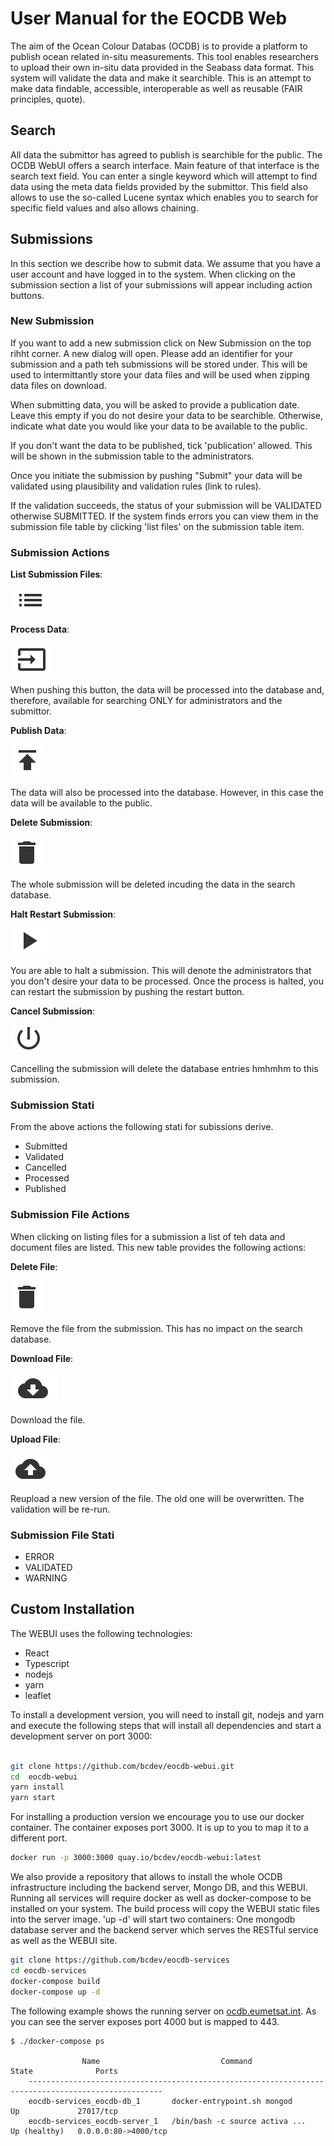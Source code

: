# User Manual for the EOCDB Web

The aim of the Ocean Colour Databas (OCDB) is to provide a platform to publish
ocean related in-situ measurements. This tool enables researchers to upload
their own in-situ data provided in the Seabass data format. This system will
validate the data and make it searchible. This is an attempt to make data findable, accessible, interoperable as well as reusable (FAIR principles, quote).

## Search

All data the submittor has agreed to publish is searchible for the public. 
The OCDB WebUI offers a search interface. Main feature of that interface is the search text field.
You can enter a single keyword which will attempt to find data using the meta
data fields provided by the submittor. This field also allows to use the
so-called Lucene syntax which enables you to search for specific field values
and also allows chaining.

## Submissions

In this section we describe how to submit data. We assume that you have a user 
account and have logged in to the system. When clicking on the submission section a list of your submissions will appear including action buttons.

### New Submission

If you want to add a new submission click on New Submission on the top rihht corner.
A new dialog will open. Please add an identifier for your submission and a path
teh submissions will be stored under. This will be used to intermittantly 
store your data files and will be used when zipping data files on download.

When submitting data, you will be asked to provide a publication date. Leave this empty if you do not desire your data to be searchible. Otherwise, indicate
what date you would like your data to be available to the public.

If you don't want the data to be published, tick 'publication' allowed. This 
will be shown in the submission table to the administrators.   

Once you initiate the submission by pushing "Submit" your data will be validated
using plausibility and validation rules (link to rules).

If the validation succeeds, the status of your submission will be VALIDATED 
otherwise SUBMITTED. If the system finds errors you can view them in the 
submission file table by clicking 'list files' on the submission table item. 


### Submission Actions

__List Submission Files__:

![list](static/list.png)

__Process Data__:

![list](static/process.png)

When pushing this button, the data will be processed into the database and, 
therefore, available for searching ONLY for administrators and the submittor.

__Publish Data__:

![list](static/publish.png)

The data will also be processed into the database. However, in this case
the data will be available to the public.

__Delete Submission__:

![list](static/delete.png)

The whole submission will be deleted incuding the data in the search database.
 
__Halt Restart Submission__:

![list](static/play.png)

You are able to halt a submission. This will denote the administrators that you
don't desire your data to be processed. Once the process is halted, you can 
restart the submission by pushing the restart button.

__Cancel Submission__:

![list](static/cancel.png)

Cancelling the submission will delete the database entries hmhmhm to this submission.

### Submission Stati

From the above actions the following stati for subissions derive.

- Submitted
- Validated
- Cancelled
- Processed
- Published

### Submission File Actions

When clicking on listing files for a submission a list of teh data and document
files are listed. This new table provides the following actions:

__Delete File__:

![list](static/delete.png)

Remove the file from the submission. This has no impact on the search database.

__Download File__:

![list](static/download.png)

Download the file.

__Upload File__:

![list](static/upload.png)

Reupload a new version of the file. The old one will be overwritten. The 
validation will be re-run.

### Submission File Stati

- ERROR
- VALIDATED
- WARNING


## Custom Installation

The WEBUI uses the following technologies:

- React
- Typescript
- nodejs
- yarn
- leaflet

To install a development version, you will need to install git, nodejs and yarn and execute the following steps that
will install all dependencies and start a development server on port 3000:

```bash

git clone https://github.com/bcdev/eocdb-webui.git
cd  eocdb-webui
yarn install
yarn start

``` 

For installing a production version we encourage you to use our docker container. The
container exposes port 3000. It is up to you to map it to a different port.


```bash
docker run -p 3000:3000 quay.io/bcdev/eocdb-webui:latest
``` 


We also provide a repository that allows to install the whole OCDB infrastructure including
the backend server, Mongo DB, and this WEBUI. Running all services will require docker as
well as docker-compose to be installed on your system. The build process will copy the WEBUI 
static files into the server image. 'up -d' will start two containers: One mongodb database server 
and the backend server which serves the RESTful service as well as the WEBUI site. 

```bash
git clone https://github.com/bcdev/eocdb-services
cd eocdb-services
docker-compose build
docker-compose up -d
``` 

The following example shows the running server on [ocdb.eumetsat.int](https://ocdb.eumetsat.int). 
As you can see the server exposes port 4000 but is mapped to 443.

```
$ ./docker-compose ps

                Name                           Command                  State              Ports
    ----------------------------------------------------------------------------------------------------
    eocdb-services_eocdb-db_1       docker-entrypoint.sh mongod      Up             27017/tcp
    eocdb-services_eocdb-server_1   /bin/bash -c source activa ...   Up (healthy)   0.0.0.0:80->4000/tcp

```
 